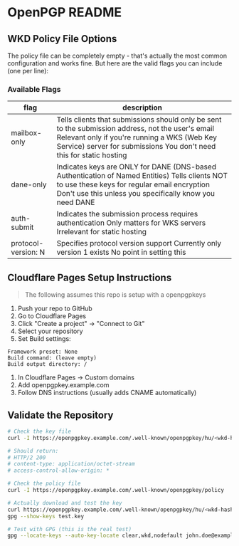 # OpenPGP README

## WKD Policy File Options

The policy file can be completely empty - that's actually the most common configuration and works fine. But here are the valid flags you can include (one per line):

### Available Flags

| flag                | description                                                                                                                                                                                                              |
| ------------------- | ------------------------------------------------------------------------------------------------------------------------------------------------------------------------------------------------------------------------ |
| mailbox-only        | Tells clients that submissions should only be sent to the submission address, not the user's email Relevant only if you're running a WKS (Web Key Service) server for submissions You don't need this for static hosting |
| dane-only           | Indicates keys are ONLY for DANE (DNS-based Authentication of Named Entities) Tells clients NOT to use these keys for regular email encryption Don't use this unless you specifically know you need DANE                 |
| auth-submit         | Indicates the submission process requires authentication Only matters for WKS servers Irrelevant for static hosting                                                                                                      |
| protocol-version: N | Specifies protocol version support Currently only version 1 exists No point in setting this                                                                                                                              |

## Cloudflare Pages Setup Instructions

> The following assumes this repo is setup with a openpgpkeys

1. Push your repo to GitHub
2. Go to Cloudflare Pages
3. Click "Create a project" → "Connect to Git"
4. Select your repository
5. Set Build settings:

```text
Framework preset: None
Build command: (leave empty)
Build output directory: /
```

1. In Cloudflare Pages → Custom domains
2. Add openpgpkey.example.com
3. Follow DNS instructions (usually adds CNAME automatically)

## Validate the Repository

```bash
# Check the key file
curl -I https://openpgpkey.example.com/.well-known/openpgpkey/hu/<wkd-hash>

# Should return:
# HTTP/2 200
# content-type: application/octet-stream
# access-control-allow-origin: *

# Check the policy file
curl -I https://openpgpkey.example.com/.well-known/openpgpkey/policy

# Actually download and test the key
curl https://openpgpkey.example.com/.well-known/openpgpkey/hu/<wkd-hash> -o test.key
gpg --show-keys test.key

# Test with GPG (this is the real test)
gpg --locate-keys --auto-key-locate clear,wkd,nodefault john.doe@example.com
```
